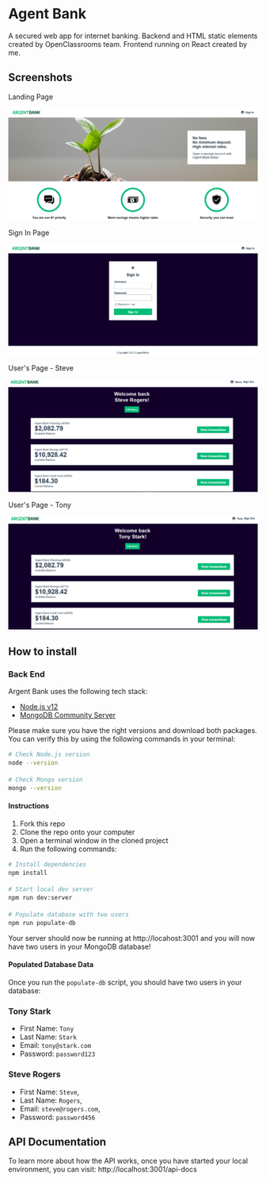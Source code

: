 <h1>Agent Bank</h1>

A secured web app for internet banking. Backend and HTML static elements created by OpenClassrooms team. Frontend running on React created by me.

<h2>Screenshots</h2>

 Landing Page
  
  ![](https://github.com/lukablasi/AgentBank/blob/master/screenshots/mainpage.PNG)
  
  Sign In Page
  
  ![](https://github.com/lukablasi/AgentBank/blob/master/screenshots/signin.PNG)
  
  User's Page - Steve
  
  ![](https://github.com/lukablasi/AgentBank/blob/master/screenshots/stevepage.PNG)
  
  User's Page - Tony
  
  ![](https://github.com/lukablasi/AgentBank/blob/master/screenshots/tonypage.PNG)

<h2>How to install</h2>

<h3>Back End</h3>

Argent Bank uses the following tech stack:

- [Node.js v12](https://nodejs.org/en/)
- [MongoDB Community Server](https://www.mongodb.com/try/download/community)

Please make sure you have the right versions and download both packages. You can verify this by using the following commands in your terminal:

```bash
# Check Node.js version
node --version

# Check Mongo version
mongo --version
```

<h4>Instructions</h4>

1. Fork this repo
1. Clone the repo onto your computer
1. Open a terminal window in the cloned project
1. Run the following commands:

```bash
# Install dependencies
npm install

# Start local dev server
npm run dev:server

# Populate database with two users
npm run populate-db
```

Your server should now be running at http://locahost:3001 and you will now have two users in your MongoDB database!

<h4>Populated Database Data</h4>

Once you run the `populate-db` script, you should have two users in your database:

### Tony Stark

- First Name: `Tony`
- Last Name: `Stark`
- Email: `tony@stark.com`
- Password: `password123`

### Steve Rogers

- First Name: `Steve`,
- Last Name: `Rogers`,
- Email: `steve@rogers.com`,
- Password: `password456`

## API Documentation

To learn more about how the API works, once you have started your local environment, you can visit: http://localhost:3001/api-docs
